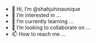 - 👋 Hi, I’m @shahjuhinaunique
- 👀 I’m interested in ...
- 🌱 I’m currently learning ...
- 💞️ I’m looking to collaborate on ...
- 📫 How to reach me ...

<!---
shahjuhinaunique/shahjuhinaunique is a ✨ special ✨ repository because its `README.md` (this file) appears on your GitHub profile.
You can click the Preview link to take a look at your changes.
--->
